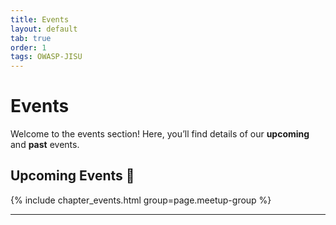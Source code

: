 ```yaml
---
title: Events
layout: default
tab: true
order: 1
tags: OWASP-JISU
---
```


# Events

Welcome to the events section! Here, you’ll find details of our **upcoming** and **past** events.

## Upcoming Events 🚀
{% include chapter_events.html group=page.meetup-group %}

---
<!--
## Past Events⏳  
Here are some of the past events we’ve hosted:

- **Event Name 1** - Date - [Event Details](#)  
- **Event Name 2** - Date - [Event Details](#)  
- **Event Name 3** - Date - [Event Details](#)  

Stay tuned for more updates!
